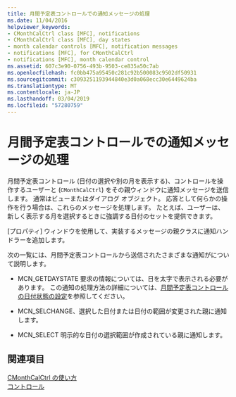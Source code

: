```yaml
---
title: 月間予定表コントロールでの通知メッセージの処理
ms.date: 11/04/2016
helpviewer_keywords:
- CMonthCalCtrl class [MFC], notifications
- CMonthCalCtrl class [MFC], day states
- month calendar controls [MFC], notification messages
- notifications [MFC], for CMonthCalCtrl
- notifications [MFC], month calendar control
ms.assetid: 607c3e90-0756-493b-9503-ce835a50c7ab
ms.openlocfilehash: fc0bb475a95450c281c92b500083c9502df50931
ms.sourcegitcommit: c3093251193944840e3d0a068ecc30e6449624ba
ms.translationtype: MT
ms.contentlocale: ja-JP
ms.lasthandoff: 03/04/2019
ms.locfileid: "57280759"
---
```

# <a name="processing-notification-messages-in-month-calendar-controls"></a>月間予定表コントロールでの通知メッセージの処理

月間予定表コントロール (日付の選択や別の月を表示する)、コントロールを操作するユーザーと (`CMonthCalCtrl`) をその親ウィンドウに通知メッセージを送信します。 通常はビューまたはダイアログ オブジェクト。 応答として何らかの操作を行う場合は、これらのメッセージを処理します。 たとえば、ユーザーは、新しく表示する月を選択するときに強調する日付のセットを提供できます。

[プロパティ] ウィンドウを使用して、実装するメッセージの親クラスに通知ハンドラーを追加します。

次の一覧には、月間予定表コントロールから送信されたさまざまな通知がについて説明します。

- MCN_GETDAYSTATE 要求の情報については、日を太字で表示される必要があります。 この通知の処理方法の詳細については、[月間予定表コントロールの日付状態の設定](../mfc/setting-the-day-state-of-a-month-calendar-control.md)を参照してください。

- MCN_SELCHANGE、選択した日付または日付の範囲が変更された親に通知します。

- MCN_SELECT 明示的な日付の選択範囲が作成されている親に通知します。

## <a name="see-also"></a>関連項目

[CMonthCalCtrl の使い方](../mfc/using-cmonthcalctrl.md)<br/>
[コントロール](../mfc/controls-mfc.md)

